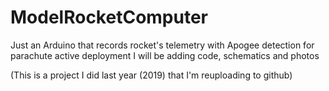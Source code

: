 # ModelRocketComputer
Just an Arduino that records rocket's telemetry with Apogee detection for parachute active deployment
I will be adding code, schematics and photos

(This is a project I did last year (2019) that I'm reuploading to github)
